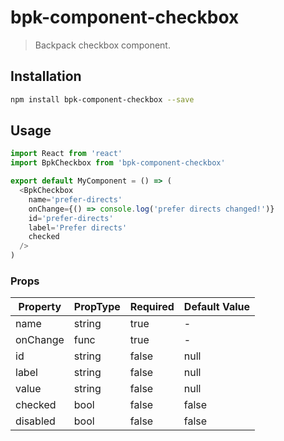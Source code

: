 # bpk-component-checkbox

> Backpack checkbox component.

## Installation

```sh
npm install bpk-component-checkbox --save
```

## Usage

```js
import React from 'react'
import BpkCheckbox from 'bpk-component-checkbox'

export default MyComponent = () => (
  <BpkCheckbox
    name='prefer-directs'
    onChange={() => console.log('prefer directs changed!')}
    id='prefer-directs'
    label='Prefer directs'
    checked
  />
)
```

### Props

| Property  | PropType | Required | Default Value |
| ----------| -------- | -------- | ------------- |
| name      | string   | true     | -             |
| onChange  | func     | true     | -             |
| id        | string   | false    | null          |
| label     | string   | false    | null          |
| value     | string   | false    | null          |
| checked   | bool     | false    | false         |
| disabled  | bool     | false    | false         |
